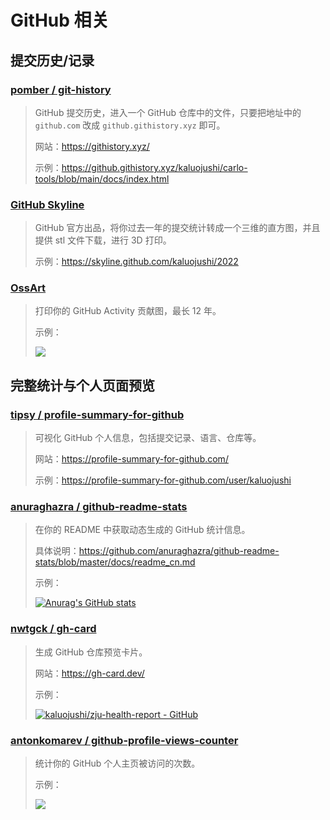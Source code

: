 # GitHub 相关

## 提交历史/记录

### [pomber / git-history](https://github.com/pomber/git-history)

> GitHub 提交历史，进入一个 GitHub 仓库中的文件，只要把地址中的 `github.com` 改成 `github.githistory.xyz` 即可。
> 
> 网站：<https://githistory.xyz/>
> 
> 示例：<https://github.githistory.xyz/kaluojushi/carlo-tools/blob/main/docs/index.html>

### [GitHub Skyline](https://skyline.github.com/)

> GitHub 官方出品，将你过去一年的提交统计转成一个三维的直方图，并且提供 stl 文件下载，进行 3D 打印。
> 
> 示例：<https://skyline.github.com/kaluojushi/2022>

### [OssArt](https://getoss.art/)

> 打印你的 GitHub Activity 贡献图，最长 12 年。
> 
> 示例：
> 
> ![](/../img/ossart.png)

## 完整统计与个人页面预览

### [tipsy / profile-summary-for-github](https://github.com/tipsy/profile-summary-for-github/)

> 可视化 GitHub 个人信息，包括提交记录、语言、仓库等。
> 
> 网站：<https://profile-summary-for-github.com/>
> 
> 示例：<https://profile-summary-for-github.com/user/kaluojushi>

### [anuraghazra / github-readme-stats](https://github.com/anuraghazra/github-readme-stats)

> 在你的 README 中获取动态生成的 GitHub 统计信息。
> 
> 具体说明：<https://github.com/anuraghazra/github-readme-stats/blob/master/docs/readme_cn.md>
> 
> 示例：
> 
> [![Anurag's GitHub stats](https://github-readme-stats.vercel.app/api?username=kaluojushi&theme=vue)](https://github.com/anuraghazra/github-readme-stats)

### [nwtgck / gh-card](https://github.com/nwtgck/gh-card)

> 生成 GitHub 仓库预览卡片。
> 
> 网站：<https://gh-card.dev/>
> 
> 示例：
> 
> [![kaluojushi/zju-health-report - GitHub](https://gh-card.dev/repos/kaluojushi/zju-health-report.svg?fullname=)](https://github.com/kaluojushi/zju-health-report)

### [antonkomarev / github-profile-views-counter](https://github.com/antonkomarev/github-profile-views-counter)

> 统计你的 GitHub 个人主页被访问的次数。
> 
> 示例：
> 
> ![](https://komarev.com/ghpvc/?username=kaluojushi&color=42b983)
